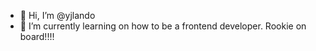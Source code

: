 - 👋 Hi, I’m @yjlando
- 🌱 I’m currently learning on how to be a frontend developer. Rookie on board!!!!

